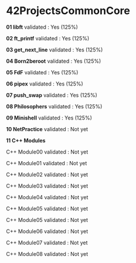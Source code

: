 # 42ProjectsCommonCore

**01  libft**
validated : Yes (125%)

**02  ft_printf**
validated : Yes (125%)

**03  get_next_line**
validated : Yes (125%)

**04  Born2beroot**
validated : Yes (125%)

**05  FdF**
validated : Yes (125%)

**06  pipex**
validated : Yes (125%)

**07  push_swap**
validated : Yes (125%)

**08  Philosophers**
validated : Yes (125%)

**09  Minishell**
validated : Yes (125%)

**10  NetPractice**
validated : Not yet

**11  C++ Modules**

  C++ Module00  validated : Not yet
  
  C++ Module01  validated : Not yet
  
  C++ Module02  validated : Not yet
  
  C++ Module03  validated : Not yet
  
  C++ Module04  validated : Not yet
  
  C++ Module05  validated : Not yet
  
  C++ Module05  validated : Not yet
  
  C++ Module06  validated : Not yet
  
  C++ Module07  validated : Not yet
  
  C++ Module08  validated : Not yet
